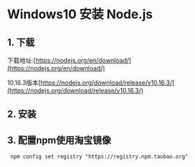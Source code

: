 # Windows10 安装 Node.js
## 1. 下载
下载地址:[https://nodejs.org/en/download/](https://nodejs.org/en/download/)

10.16.3版本[https://nodejs.org/download/release/v10.16.3/](https://nodejs.org/download/release/v10.16.3/)
## 2. 安装

## 3. 配置npm使用淘宝镜像
```
 npm config set registry "https://registry.npm.taobao.org"
```
